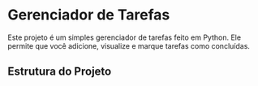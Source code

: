 # Gerenciador de Tarefas

Este projeto é um simples gerenciador de tarefas feito em Python. Ele permite que você adicione, visualize e marque tarefas como concluídas.

## Estrutura do Projeto

